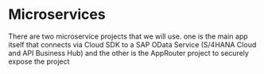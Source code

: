 # Microservices 
There are two microservice projects that we will use. one is the main app itself that connects via Cloud SDK to a SAP OData Service (S/4HANA Cloud and API Business Hub) and the other is the AppRouter project to securely expose the project

